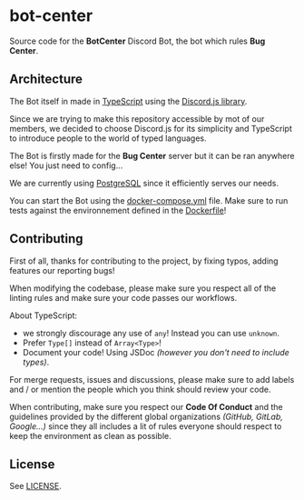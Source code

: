 # bot-center

Source code for the **BotCenter** Discord Bot, the bot which rules **Bug Center**.

## Architecture

The Bot itself in made in [TypeScript](https://www.typescriptlang.org/) using the [Discord.js library](https://www.npmjs.com/package/discord.js).

Since we are trying to make this repository accessible by mot of our members, we decided to choose Discord.js for its simplicity and TypeScript to introduce people to the world of typed languages.

The Bot is firstly made for the **Bug Center** server but it can be ran anywhere else! You just need to config...

We are currently using [PostgreSQL](https://www.postgresql.org/) since it efficiently serves our needs.

You can start the Bot using the [docker-compose.yml](docker-compose.yml) file. Make sure to run tests against the environnement defined in the [Dockerfile](Dockerfile)!

## Contributing

First of all, thanks for contributing to the project, by fixing typos, adding features our reporting bugs!

When modifying the codebase, please make sure you respect all of the linting rules and make sure your code passes our workflows.

About TypeScript:

- we strongly discourage any use of `any`! Instead you can use `unknown`.
- Prefer `Type[]` instead of `Array<Type>`!
- Document your code! Using JSDoc *(however you don't need to include types)*.

For merge requests, issues and discussions, please make sure to add labels and / or mention the people which you think should review your code.

When contributing, make sure you respect our **Code Of Conduct** and the guidelines provided by the different global organizations *(GitHub, GitLab, Google...)* since they all includes a lit of rules everyone should respect to keep the environment as clean as possible.

## License

See [LICENSE](LICENSE.txt).
